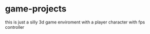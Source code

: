 # game-projects
this is just a silly 3d game enviroment with a player character with fps controller
